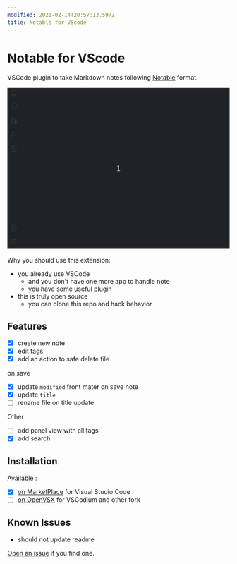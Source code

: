 ```yaml
---
modified: 2021-02-14T20:57:13.597Z
title: Notable for VScode
---
```


# Notable for VScode

VSCode plugin to take Markdown notes following [Notable](https://notable.app/) format.

![How to use VSCode Notable](images/screenshot.gif)

Why you should use this extension:

- you already use VSCode
  - and you don't have one more app to handle note
  - you have some useful plugin
- this is truly open source
  - you can clone this repo and hack behavior

## Features

- [x] create new note
- [x] edit tags
- [x] add an action to safe delete file

on save

- [x] update `modified` front mater on save note
- [x] update `title`
- [ ] rename file on title update

Other

- [ ] add panel view with all tags
- [x] add search

## Installation

Available :

- [x] [on MarketPlace](https://marketplace.visualstudio.com/items?itemName=madeindjs.notable-vscode) for Visual Studio Code
- [ ] [on OpenVSX](https://open-vsx.org/extension/madeindjs/notable-vscode) for VSCodium and other fork

## Known Issues

- should not update readme

[Open an issue](https://github.com/madeindjs/vscode-notable/issues/new) if you find one.
